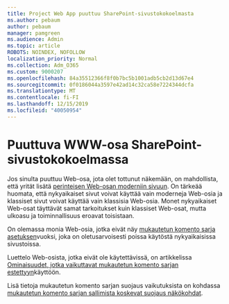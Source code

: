 ```yaml
---
title: Project Web App puuttuu SharePoint-sivustokokoelmasta
ms.author: pebaum
author: pebaum
manager: pamgreen
ms.audience: Admin
ms.topic: article
ROBOTS: NOINDEX, NOFOLLOW
localization_priority: Normal
ms.collection: Adm_O365
ms.custom: 9000207
ms.openlocfilehash: 84a35512366f8f0b7bc5b1001adb5cb2d13d67e4
ms.sourcegitcommit: 0f0186044a3597e42ad14c32ca58e7224344dcfa
ms.translationtype: MT
ms.contentlocale: fi-FI
ms.lasthandoff: 12/15/2019
ms.locfileid: "40050954"
---
```

# <a name="missing-web-part-in-sharepoint-site-collection"></a>Puuttuva WWW-osa SharePoint-sivustokokoelmassa

Jos sinulta puuttuu Web-osa, jota olet tottunut näkemään, on mahdollista, että yrität lisätä [perinteisen Web-osan moderniin sivuun](https://support.office.com/article/classic-and-modern-web-part-experiences-3fdae6c3-8fc1-49ab-8708-8c104b882e64). On tärkeää huomata, että nykyaikaiset sivut voivat käyttää vain moderneja Web-osia ja klassiset sivut voivat käyttää vain klassisia Web-osia. Monet nykyaikaiset Web-osat täyttävät samat tarkoitukset kuin klassiset Web-osat, mutta ulkoasu ja toiminnallisuus eroavat toisistaan.

On olemassa monia Web-osia, jotka eivät näy [mukautetun komento sarja asetuksen](https://docs.microsoft.com/sharepoint/allow-or-prevent-custom-script)vuoksi, joka on oletusarvoisesti poissa käytöstä nykyaikaisissa sivustoissa. 

Luettelo Web-osista, jotka eivät ole käytettävissä, on artikkelissa [Ominaisuudet, jotka vaikuttavat mukautetun komento sarjan estettyyn](https://docs.microsoft.com/sharepoint/allow-or-prevent-custom-script#features-affected-when-custom-script-is-blocked)käyttöön.

 Lisä tietoja mukautetun komento sarjan suojaus vaikutuksista on kohdassa [mukautetun komento sarjan sallimista koskevat suojaus näkökohdat](https://docs.microsoft.com/sharepoint/security-considerations-of-allowing-custom-script).
